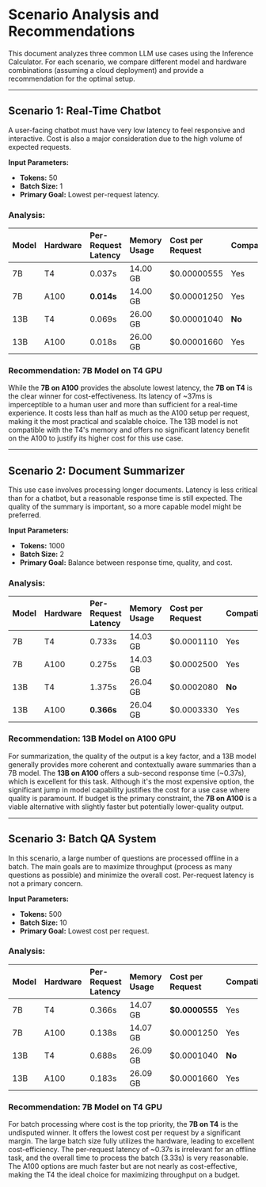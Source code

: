 # Scenario Analysis and Recommendations

This document analyzes three common LLM use cases using the Inference Calculator. For each scenario, we compare different model and hardware combinations (assuming a cloud deployment) and provide a recommendation for the optimal setup.

---

## Scenario 1: Real-Time Chatbot

A user-facing chatbot must have very low latency to feel responsive and interactive. Cost is also a major consideration due to the high volume of expected requests.

**Input Parameters:**
*   **Tokens:** 50
*   **Batch Size:** 1
*   **Primary Goal:** Lowest per-request latency.

### Analysis:

| Model | Hardware | Per-Request Latency | Memory Usage | Cost per Request | Compatible |
| :---- | :------- | :------------------ | :----------- | :--------------- | :--------- |
| 7B    | T4       | 0.037s              | 14.00 GB     | $0.00000555      | Yes        |
| 7B    | A100     | **0.014s**          | 14.00 GB     | $0.00001250      | Yes        |
| 13B   | T4       | 0.069s              | 26.00 GB     | $0.00001040      | **No**     |
| 13B   | A100     | 0.018s              | 26.00 GB     | $0.00001660      | Yes        |

### Recommendation: **7B Model on T4 GPU**

While the **7B on A100** provides the absolute lowest latency, the **7B on T4** is the clear winner for cost-effectiveness. Its latency of ~37ms is imperceptible to a human user and more than sufficient for a real-time experience. It costs less than half as much as the A100 setup per request, making it the most practical and scalable choice. The 13B model is not compatible with the T4's memory and offers no significant latency benefit on the A100 to justify its higher cost for this use case.

---

## Scenario 2: Document Summarizer

This use case involves processing longer documents. Latency is less critical than for a chatbot, but a reasonable response time is still expected. The quality of the summary is important, so a more capable model might be preferred.

**Input Parameters:**
*   **Tokens:** 1000
*   **Batch Size:** 2
*   **Primary Goal:** Balance between response time, quality, and cost.

### Analysis:

| Model | Hardware | Per-Request Latency | Memory Usage | Cost per Request | Compatible |
| :---- | :------- | :------------------ | :----------- | :--------------- | :--------- |
| 7B    | T4       | 0.733s              | 14.03 GB     | $0.0001110       | Yes        |
| 7B    | A100     | 0.275s              | 14.03 GB     | $0.0002500       | Yes        |
| 13B   | T4       | 1.375s              | 26.04 GB     | $0.0002080       | **No**     |
| 13B   | A100     | **0.366s**          | 26.04 GB     | $0.0003330       | Yes        |

### Recommendation: **13B Model on A100 GPU**

For summarization, the quality of the output is a key factor, and a 13B model generally provides more coherent and contextually aware summaries than a 7B model. The **13B on A100** offers a sub-second response time (~0.37s), which is excellent for this task. Although it's the most expensive option, the significant jump in model capability justifies the cost for a use case where quality is paramount. If budget is the primary constraint, the **7B on A100** is a viable alternative with slightly faster but potentially lower-quality output.

---

## Scenario 3: Batch QA System

In this scenario, a large number of questions are processed offline in a batch. The main goals are to maximize throughput (process as many questions as possible) and minimize the overall cost. Per-request latency is not a primary concern.

**Input Parameters:**
*   **Tokens:** 500
*   **Batch Size:** 10
*   **Primary Goal:** Lowest cost per request.

### Analysis:

| Model | Hardware | Per-Request Latency | Memory Usage | Cost per Request | Compatible |
| :---- | :------- | :------------------ | :----------- | :--------------- | :--------- |
| 7B    | T4       | 0.366s              | 14.07 GB     | **$0.0000555**   | Yes        |
| 7B    | A100     | 0.138s              | 14.07 GB     | $0.0001250       | Yes        |
| 13B   | T4       | 0.688s              | 26.09 GB     | $0.0001040       | **No**     |
| 13B   | A100     | 0.183s              | 26.09 GB     | $0.0001660       | Yes        |

### Recommendation: **7B Model on T4 GPU**

For batch processing where cost is the top priority, the **7B on T4** is the undisputed winner. It offers the lowest cost per request by a significant margin. The large batch size fully utilizes the hardware, leading to excellent cost-efficiency. The per-request latency of ~0.37s is irrelevant for an offline task, and the overall time to process the batch (3.33s) is very reasonable. The A100 options are much faster but are not nearly as cost-effective, making the T4 the ideal choice for maximizing throughput on a budget. 